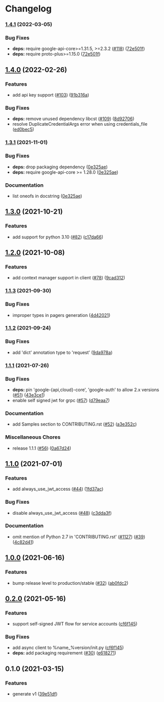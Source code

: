 # Changelog

### [1.4.1](https://github.com/googleapis/python-managed-identities/compare/v1.4.0...v1.4.1) (2022-03-05)


### Bug Fixes

* **deps:** require google-api-core>=1.31.5, >=2.3.2 ([#118](https://github.com/googleapis/python-managed-identities/issues/118)) ([72e501f](https://github.com/googleapis/python-managed-identities/commit/72e501f2739087c5f43e631608a0bdb4c2222c87))
* **deps:** require proto-plus>=1.15.0 ([72e501f](https://github.com/googleapis/python-managed-identities/commit/72e501f2739087c5f43e631608a0bdb4c2222c87))

## [1.4.0](https://github.com/googleapis/python-managed-identities/compare/v1.3.1...v1.4.0) (2022-02-26)


### Features

* add api key support ([#103](https://github.com/googleapis/python-managed-identities/issues/103)) ([91b316a](https://github.com/googleapis/python-managed-identities/commit/91b316a5da34c8ecec852d811c2e7a9bd5254379))


### Bug Fixes

* **deps:** remove unused dependency libcst ([#109](https://github.com/googleapis/python-managed-identities/issues/109)) ([8d92706](https://github.com/googleapis/python-managed-identities/commit/8d9270668ae4f9ee090d84559e45f6ba4d1756eb))
* resolve DuplicateCredentialArgs error when using credentials_file ([ed0bec5](https://github.com/googleapis/python-managed-identities/commit/ed0bec5588b9e0809d37e7902a375ce776ecdfc5))

### [1.3.1](https://www.github.com/googleapis/python-managed-identities/compare/v1.3.0...v1.3.1) (2021-11-01)


### Bug Fixes

* **deps:** drop packaging dependency ([0e325ae](https://www.github.com/googleapis/python-managed-identities/commit/0e325ae6f338fed1d7f815a4ecda87a9c9998412))
* **deps:** require google-api-core >= 1.28.0 ([0e325ae](https://www.github.com/googleapis/python-managed-identities/commit/0e325ae6f338fed1d7f815a4ecda87a9c9998412))


### Documentation

* list oneofs in docstring ([0e325ae](https://www.github.com/googleapis/python-managed-identities/commit/0e325ae6f338fed1d7f815a4ecda87a9c9998412))

## [1.3.0](https://www.github.com/googleapis/python-managed-identities/compare/v1.2.0...v1.3.0) (2021-10-21)


### Features

* add support for python 3.10 ([#82](https://www.github.com/googleapis/python-managed-identities/issues/82)) ([c17da66](https://www.github.com/googleapis/python-managed-identities/commit/c17da66423d67daca0166289f033dfecba09a5bf))

## [1.2.0](https://www.github.com/googleapis/python-managed-identities/compare/v1.1.3...v1.2.0) (2021-10-08)


### Features

* add context manager support in client ([#78](https://www.github.com/googleapis/python-managed-identities/issues/78)) ([9cad312](https://www.github.com/googleapis/python-managed-identities/commit/9cad312b3673009f8bcd6b51c8a24fe5dda468f0))

### [1.1.3](https://www.github.com/googleapis/python-managed-identities/compare/v1.1.2...v1.1.3) (2021-09-30)


### Bug Fixes

* improper types in pagers generation ([4d42021](https://www.github.com/googleapis/python-managed-identities/commit/4d4202106eb7ed5af809a96f823e4b8067709f6e))

### [1.1.2](https://www.github.com/googleapis/python-managed-identities/compare/v1.1.1...v1.1.2) (2021-09-24)


### Bug Fixes

* add 'dict' annotation type to 'request' ([9da978a](https://www.github.com/googleapis/python-managed-identities/commit/9da978af7a5e95cbc6edae861978ed492797a0c9))

### [1.1.1](https://www.github.com/googleapis/python-managed-identities/compare/v1.1.0...v1.1.1) (2021-07-26)


### Bug Fixes

* **deps:** pin 'google-{api,cloud}-core', 'google-auth' to allow 2.x versions ([#51](https://www.github.com/googleapis/python-managed-identities/issues/51)) ([43e3ce1](https://www.github.com/googleapis/python-managed-identities/commit/43e3ce1df7c59f9d33d1afeb4e440ae8103dfb4b))
* enable self signed jwt for grpc ([#57](https://www.github.com/googleapis/python-managed-identities/issues/57)) ([d79eaa7](https://www.github.com/googleapis/python-managed-identities/commit/d79eaa732ea33f601cb5f9a37b2f788e6f3fd9f2))


### Documentation

* add Samples section to CONTRIBUTING.rst ([#52](https://www.github.com/googleapis/python-managed-identities/issues/52)) ([a3e352c](https://www.github.com/googleapis/python-managed-identities/commit/a3e352c80a3e2984d0c767ec32d08e1524a69949))


### Miscellaneous Chores

* release 1.1.1 ([#56](https://www.github.com/googleapis/python-managed-identities/issues/56)) ([0a67d24](https://www.github.com/googleapis/python-managed-identities/commit/0a67d242c1d41a09aab0e0b32f5effb2aae384f3))

## [1.1.0](https://www.github.com/googleapis/python-managed-identities/compare/v1.0.0...v1.1.0) (2021-07-01)


### Features

* add always_use_jwt_access ([#44](https://www.github.com/googleapis/python-managed-identities/issues/44)) ([1fd37ac](https://www.github.com/googleapis/python-managed-identities/commit/1fd37ac71b3d0b4106d87bcf527bf0bd8dada27d))


### Bug Fixes

* disable always_use_jwt_access ([#48](https://www.github.com/googleapis/python-managed-identities/issues/48)) ([c3dda3f](https://www.github.com/googleapis/python-managed-identities/commit/c3dda3f68b5c2a4320a046852c4f218d04075326))


### Documentation

* omit mention of Python 2.7 in 'CONTRIBUTING.rst' ([#1127](https://www.github.com/googleapis/python-managed-identities/issues/1127)) ([#39](https://www.github.com/googleapis/python-managed-identities/issues/39)) ([4c82d41](https://www.github.com/googleapis/python-managed-identities/commit/4c82d419bd18f6361d9ebc134dc3c7cebf473cac))

## [1.0.0](https://www.github.com/googleapis/python-managed-identities/compare/v0.2.0...v1.0.0) (2021-06-16)


### Features

* bump release level to production/stable ([#32](https://www.github.com/googleapis/python-managed-identities/issues/32)) ([ab0fdc2](https://www.github.com/googleapis/python-managed-identities/commit/ab0fdc2df4dd10dc605bb869a88a95d68359f3fc))

## [0.2.0](https://www.github.com/googleapis/python-managed-identities/compare/v0.1.0...v0.2.0) (2021-05-16)


### Features

* support self-signed JWT flow for service accounts ([cf6f145](https://www.github.com/googleapis/python-managed-identities/commit/cf6f1456a626433753dafff5700f182497d9b18d))


### Bug Fixes

* add async client to %name_%version/init.py ([cf6f145](https://www.github.com/googleapis/python-managed-identities/commit/cf6f1456a626433753dafff5700f182497d9b18d))
* **deps:** add packaging requirement ([#30](https://www.github.com/googleapis/python-managed-identities/issues/30)) ([e618271](https://www.github.com/googleapis/python-managed-identities/commit/e618271758f0c9a8ed2c2ae8b057f9fc83491724))

## 0.1.0 (2021-03-15)


### Features

* generate v1 ([39e51df](https://www.github.com/googleapis/python-managed-identities/commit/39e51dff89c1577548ea08b6163c0de5c6f7d923))
